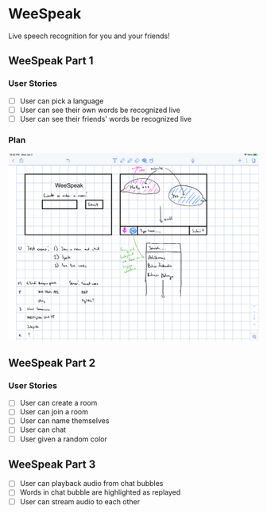 # WeeSpeak

Live speech recognition for you and your friends!

## WeeSpeak Part 1

### User Stories
- [ ] User can pick a language
- [ ] User can see their own words be recognized live
- [ ] User can see their friends' words be recognized live

### Plan
<img src="umpire.jpeg">

## WeeSpeak Part 2

### User Stories

- [ ] User can create a room
- [ ] User can join a room
- [ ] User can name themselves
- [ ] User can chat
- [ ] User given a random color

## WeeSpeak Part 3

- [ ] User can playback audio from chat bubbles
- [ ] Words in chat bubble are highlighted as replayed
- [ ] User can stream audio to each other
